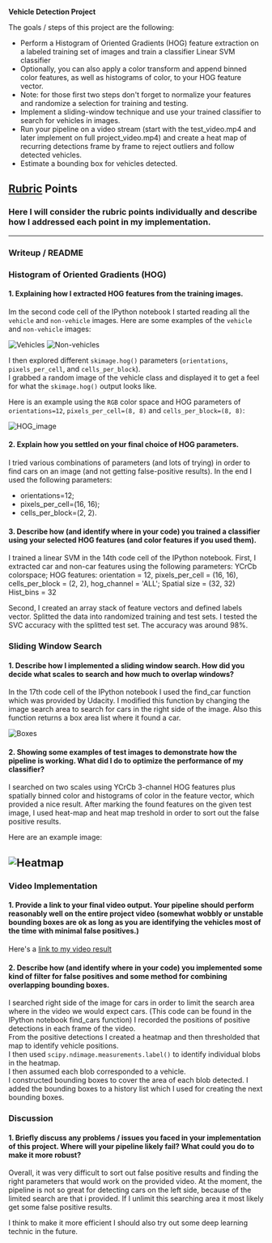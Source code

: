 **Vehicle Detection Project**

The goals / steps of this project are the following:

* Perform a Histogram of Oriented Gradients (HOG) feature extraction on a labeled training set of images and train a classifier Linear SVM classifier
* Optionally, you can also apply a color transform and append binned color features, as well as histograms of color, to your HOG feature vector. 
* Note: for those first two steps don't forget to normalize your features and randomize a selection for training and testing.
* Implement a sliding-window technique and use your trained classifier to search for vehicles in images.
* Run your pipeline on a video stream (start with the test_video.mp4 and later implement on full project_video.mp4) and create a heat map of recurring detections frame by frame to reject outliers and follow detected vehicles.
* Estimate a bounding box for vehicles detected.

[//]: # (Image References)
[image1]: ./output_images/Vehicles.JPEG
[image2]: ./output_images/Non-vehicles.JPEG
[image3]: ./output_images/HOG_image.JPEG
[image4]: ./output_images/Boxes.JPEG
[image5]: ./output_images/Heatmap.JPEG
[video1]: ./project_video.mp4

## [Rubric](https://review.udacity.com/#!/rubrics/513/view) Points
### Here I will consider the rubric points individually and describe how I addressed each point in my implementation.  

---
### Writeup / README

### Histogram of Oriented Gradients (HOG)

#### 1. Explaining how I extracted HOG features from the training images.
 

Im the second code cell of the IPython notebook I started reading all the `vehicle` and `non-vehicle` images. 
Here are some examples of the `vehicle` and `non-vehicle` images:

![Vehicles][image1]
![Non-vehicles][image2]

I then explored different `skimage.hog()` parameters (`orientations`, `pixels_per_cell`, and `cells_per_block`).  
I grabbed a random image of the vehicle class and displayed it to get a feel for what the `skimage.hog()` output looks like.

Here is an example using the `RGB` color space and HOG parameters of `orientations=12`, `pixels_per_cell=(8, 8)` and `cells_per_block=(8, 8)`:


![HOG_image][image3]



#### 2. Explain how you settled on your final choice of HOG parameters.

I tried various combinations of parameters (and lots of trying) in order to find cars on an image (and not getting false-positive results). 
In the end I used the following parameters: 
* orientations=12;
* pixels_per_cell=(16, 16);
* cells_per_block=(2, 2).


#### 3. Describe how (and identify where in your code) you trained a classifier using your selected HOG features (and color features if you used them).

I trained a linear SVM in the 14th code cell of the IPython notebook. 
First, I extracted car and non-car features using the following parameters: 
	YCrCb colorspace; 
	HOG features: orientation = 12, pixels_per_cell = (16, 16), cells_per_block = (2, 2), hog_channel = 'ALL';
	Spatial size = (32, 32)
	Hist_bins = 32

Second, I created an array stack of feature vectors and defined labels vector. Splitted the data into randomized training and test sets.
I tested the SVC accuracy with the splitted test set. The accuracy was around 98%.


### Sliding Window Search

#### 1. Describe how I implemented a sliding window search.  How did you decide what scales to search and how much to overlap windows?

In the 17th code cell of the IPython notebook I used the find_car function which was provided by Udacity. 
I modified this function by changing the image search area to search for cars in the right side of the image. Also this function returns a box area list where it found a car.



![Boxes][image4]

#### 2. Showing some examples of test images to demonstrate how the pipeline is working.  What did I do to optimize the performance of my classifier?

I searched on two scales using YCrCb 3-channel HOG features plus spatially binned color and histograms of color in the feature vector, which provided a nice result.
After marking the found features on the given test image, I used heat-map and heat map treshold in order to sort out the false positive results.

Here are an example image:

![Heatmap][image5]
---

### Video Implementation

#### 1. Provide a link to your final video output.  Your pipeline should perform reasonably well on the entire project video (somewhat wobbly or unstable bounding boxes are ok as long as you are identifying the vehicles most of the time with minimal false positives.)
Here's a [link to my video result](./project_output.mp4)


#### 2. Describe how (and identify where in your code) you implemented some kind of filter for false positives and some method for combining overlapping bounding boxes.

I searched right side of the image for cars in order to limit the search area where in the video we would expect cars. (This code can be found in the IPython notebook find_cars function)
I recorded the positions of positive detections in each frame of the video.  
From the positive detections I created a heatmap and then thresholded that map to identify vehicle positions.  
I then used `scipy.ndimage.measurements.label()` to identify individual blobs in the heatmap.  
I then assumed each blob corresponded to a vehicle.  
I constructed bounding boxes to cover the area of each blob detected.
I added the bounding boxes to a history list which I used for creating the next bounding boxes.



### Discussion

#### 1. Briefly discuss any problems / issues you faced in your implementation of this project.  Where will your pipeline likely fail?  What could you do to make it more robust?

Overall, it was very difficult to sort out false positive results and finding the right parameters that would work on the provided video.
At the moment, the pipeline is not so great for detecting cars on the left side, because of the limited search are that i provided. 
If I unlimit this searching area it most likely get some false positive results.

I think to make it more efficient I should also try out some deep learning technic in the future.


